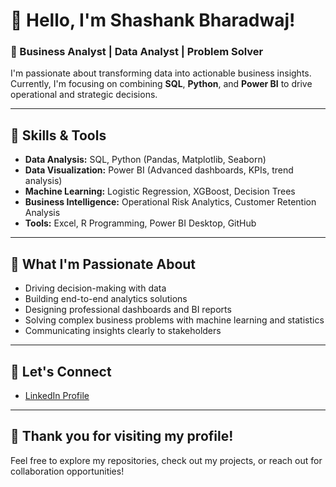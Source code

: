 # 👋 Hello, I'm Shashank Bharadwaj!

### 🎯 Business Analyst | Data Analyst | Problem Solver

I'm passionate about transforming data into actionable business insights.  
Currently, I'm focusing on combining **SQL**, **Python**, and **Power BI** to drive operational and strategic decisions.

---
  
## 🚀 Skills & Tools
- **Data Analysis:** SQL, Python (Pandas, Matplotlib, Seaborn)
- **Data Visualization:** Power BI (Advanced dashboards, KPIs, trend analysis)
- **Machine Learning:** Logistic Regression, XGBoost, Decision Trees
- **Business Intelligence:** Operational Risk Analytics, Customer Retention Analysis
- **Tools:** Excel, R Programming, Power BI Desktop, GitHub

---
  
## 🎯 What I'm Passionate About
- Driving decision-making with data
- Building end-to-end analytics solutions
- Designing professional dashboards and BI reports
- Solving complex business problems with machine learning and statistics
- Communicating insights clearly to stakeholders

---
  
## 📇 Let's Connect
- [LinkedIn Profile](https://www.linkedin.com/in/shashankbharadwaj9/)

---
  
## 🙌 Thank you for visiting my profile!

Feel free to explore my repositories, check out my projects, or reach out for collaboration opportunities!

